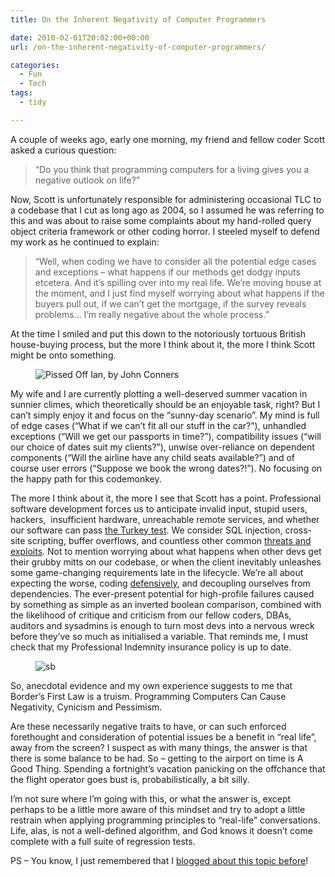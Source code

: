```yaml
---
title: On the Inherent Negativity of Computer Programmers

date: 2010-02-01T20:02:00+00:00
url: /on-the-inherent-negativity-of-computer-programmers/

categories:
  - Fun
  - Tech
tags:
  - tidy

---
```

A couple of weeks ago, early one morning, my friend and fellow coder Scott asked a curious question:

> “Do you think that programming computers for a living gives you a negative outlook on life?”

Now, Scott is unfortunately responsible for administering occasional TLC to a codebase that I cut as long ago as 2004, so I assumed he was referring to this and was about to raise some complaints about my hand-rolled query object criteria framework or other coding horror. I steeled myself to defend my work as he continued to explain:

> “Well, when coding we have to consider all the potential edge cases and exceptions – what happens if our methods get dodgy inputs etcetera. And it’s spilling over into my real life. We’re moving house at the moment, and I just find myself worrying about what happens if the buyers pull out, if we can’t get the mortgage, if the survey reveals problems… I’m really negative about the whole process.”

At the time I smiled and put this down to the notoriously tortuous British house-buying process, but the more I think about it, the more I think Scott might be onto something.<figure class="kg-card kg-image-card">

<img decoding="async" src="https://cdn.iannelson.uk/uploads/2023/08/310411215_3dd7f5cd07_m_1__3.jpg" class="kg-image" alt="Pissed Off Ian, by John Conners" loading="lazy" title="Pissed Off Ian, by John Conners" /> </figure> 

My wife and I are currently plotting a well-deserved summer vacation in sunnier climes, which theoretically should be an enjoyable task, right? But I can’t simply enjoy it and focus on the “sunny-day scenario”. My mind is full of edge cases (“What if we can’t fit all our stuff in the car?”), unhandled exceptions (“Will we get our passports in time?”), compatibility issues (“will our choice of dates suit my clients?”), unwise over-reliance on dependent components (“Will the airline have any child seats available?”) and of course user errors (“Suppose we book the wrong dates?!”). No focusing on the happy path for this codemonkey.

The more I think about it, the more I see that Scott has a point. Professional software development forces us to anticipate invalid input, stupid users, hackers,  insufficient hardware, unreachable remote services, and whether our software can pass [the Turkey test][1]. We consider SQL injection, cross-site scripting, buffer overflows, and countless other common [threats and exploits][2]. Not to mention worrying about what happens when other devs get their grubby mitts on our codebase, or when the client inevitably unleashes some game-changing requirements late in the lifecycle. We’re all about expecting the worse, coding [defensively][3], and decoupling ourselves from dependencies. The ever-present potential for high-profile failures caused by something as simple as an inverted boolean comparison, combined with the likelihood of critique and criticism from our fellow coders, DBAs, auditors and sysadmins is enough to turn most devs into a nervous wreck before they’ve so much as initialised a variable. That reminds me, I must check that my Professional Indemnity insurance policy is up to date.<figure class="kg-card kg-image-card">

<img decoding="async" src="https://cdn.iannelson.uk/uploads/2023/08/sb_2.png" class="kg-image" alt="sb" loading="lazy" title="sb" /> </figure> 

So, anecdotal evidence and my own experience suggests to me that Border’s First Law is a truism. Programming Computers Can Cause Negativity, Cynicism and Pessimism.

Are these necessarily negative traits to have, or can such enforced forethought and consideration of potential issues be a benefit in “real life”, away from the screen? I suspect as with many things, the answer is that there is some balance to be had. So – getting to the airport on time is A Good Thing. Spending a fortnight’s vacation panicking on the offchance that the flight operator goes bust is, probabilistically, a bit silly.

I’m not sure where I’m going with this, or what the answer is, except perhaps to be a little more aware of this mindset and try to adopt a little restrain when applying programming principles to “real-life” conversations. Life, alas, is not a well-defined algorithm, and God knows it doesn’t come complete with a full suite of regression tests.

PS – You know, I just remembered that I [blogged about this topic before][4]!

 [1]: http://www.moserware.com/2008/02/does-your-code-pass-turkey-test.html
 [2]: http://en.wikipedia.org/wiki/Category:Computer_security_exploits
 [3]: http://en.wikipedia.org/wiki/Defensive_programming
 [4]: https://blog.iannelson.uk/edge-cases/